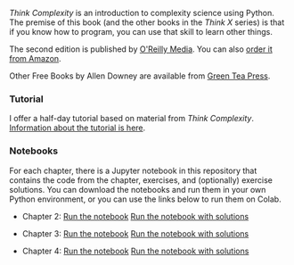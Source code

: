 _Think Complexity_ is an introduction to complexity science
using Python.  The premise of this book (and the other books in the _Think X_ series) is that if
you know how to program, you can use that skill to learn other things.  

The second edition is published by [O'Reilly Media](https://www.oreilly.com/library/view/think-complexity-2nd/9781492040194/).
You can also [order it from Amazon](https://amzn.to/3wPN0SJ).

Other Free Books by Allen Downey are available from [Green Tea Press](http://greenteapress.com/wp/).

### Tutorial

I offer a half-day tutorial based on material from _Think Complexity_.
[Information about the tutorial is here](https://allendowney.github.io/ComplexityScience/).



### Notebooks

For each chapter, there is a Jupyter notebook in this repository that contains the code from the chapter, exercises, and (optionally) exercise solutions. You can download the notebooks and run them in your own Python environment, or you can use the links below to run them on Colab.

* Chapter 2: [Run the notebook](https://colab.research.google.com/github/AllenDowney/ThinkComplexity2/blob/master/notebooks/chap02.ipynb)  [Run the notebook with solutions](https://colab.research.google.com/github/AllenDowney/ThinkComplexity2/blob/master/soln/chap02.ipynb)

* Chapter 3: [Run the notebook](https://colab.research.google.com/github/AllenDowney/ThinkComplexity2/blob/master/notebooks/chap03.ipynb)  [Run the notebook with solutions](https://colab.research.google.com/github/AllenDowney/ThinkComplexity2/blob/master/soln/chap03.ipynb)

* Chapter 4: [Run the notebook](https://colab.research.google.com/github/AllenDowney/ThinkComplexity2/blob/master/notebooks/chap04.ipynb)  [Run the notebook with solutions](https://colab.research.google.com/github/AllenDowney/ThinkComplexity2/blob/master/soln/chap04.ipynb)
